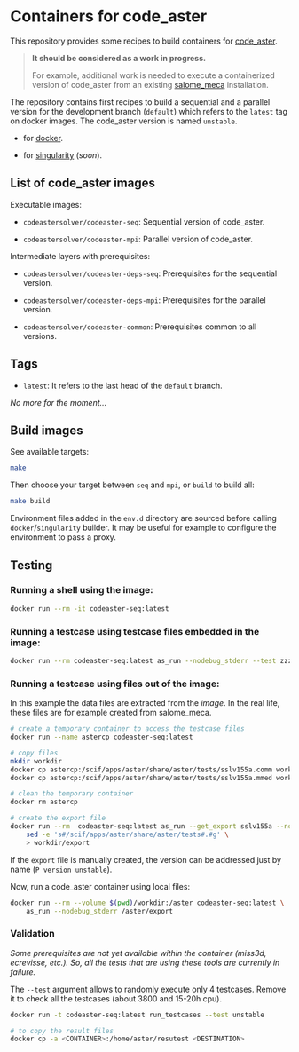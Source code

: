 # Containers for code_aster

This repository provides some recipes to build containers for
[code_aster](https://www.code-aster.org/).

> **It should be considered as a work in progress.**
>
> For example, additional work is needed to execute a containerized version of
  code_aster from an existing
  [salome_meca](https://www.code-aster.org/spip.php?article302)
  installation.


The repository contains first recipes to build a sequential and a parallel
version for the development branch (`default`) which refers to the `latest`
tag on docker images.
The code_aster version is named `unstable`.

* for [docker](https://docs.docker.com/).

* for [singularity](https://www.sylabs.io/docs/) (*soon*).


## List of code_aster images

Executable images:

- `codeastersolver/codeaster-seq`: Sequential version of code_aster.

- `codeastersolver/codeaster-mpi`: Parallel version of code_aster.

Intermediate layers with prerequisites:

- `codeastersolver/codeaster-deps-seq`: Prerequisites for the sequential version.

- `codeastersolver/codeaster-deps-mpi`: Prerequisites for the parallel version.

- `codeastersolver/codeaster-common`: Prerequisites common to all versions.


## Tags

- `latest`: It refers to the last head of the `default` branch.

*No more for the moment...*


## Build images

See available targets:

``` bash
make
```

Then choose your target between `seq` and `mpi`, or `build` to build all:

``` bash
make build
```

Environment files added in the `env.d` directory are sourced before calling
`docker`/`singularity` builder. It may be useful for example to configure the
environment to pass a proxy.


## Testing

### Running a shell using the image:

``` bash
docker run --rm -it codeaster-seq:latest
```

### Running a testcase using testcase files embedded in the image:

``` bash
docker run --rm codeaster-seq:latest as_run --nodebug_stderr --test zzzz100f
```

### Running a testcase using files out of the image:

In this example the data files are extracted from the *image*.
In the real life, these files are for example created from salome_meca.

``` bash
# create a temporary container to access the testcase files
docker run --name astercp codeaster-seq:latest

# copy files
mkdir workdir
docker cp astercp:/scif/apps/aster/share/aster/tests/sslv155a.comm workdir/
docker cp astercp:/scif/apps/aster/share/aster/tests/sslv155a.mmed workdir/

# clean the temporary container
docker rm astercp

# create the export file
docker run --rm  codeaster-seq:latest as_run --get_export sslv155a --nodebug_stderr | \
    sed -e 's#/scif/apps/aster/share/aster/tests#.#g' \
    > workdir/export
```

If the `export` file is manually created, the version can be addressed just
by name (`P version unstable`).

Now, run a code_aster container using local files:

``` bash
docker run --rm --volume $(pwd)/workdir:/aster codeaster-seq:latest \
    as_run --nodebug_stderr /aster/export
```

### Validation

*Some prerequisites are not yet available within the container
(miss3d, ecrevisse, etc.). So, all the tests that are using these tools
are currently in failure.*

The `--test` argument allows to randomly execute only 4 testcases.
Remove it to check all the testcases (about 3800 and 15-20h cpu).

``` bash
docker run -t codeaster-seq:latest run_testcases --test unstable

# to copy the result files
docker cp -a <CONTAINER>:/home/aster/resutest <DESTINATION>
```
